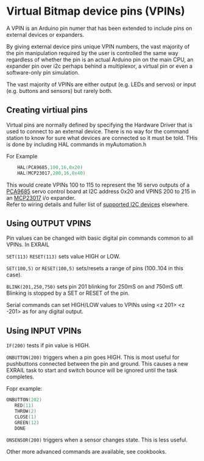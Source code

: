 # Virtual Bitmap device pins (VPINs)

A VPIN is an Arduino pin numer that has been extended to include pins on external devices or expanders.

By giving external device pins unique VPIN numbers, the vast majority of the pin manipulation required by the user is controlled the same way regardless of whether the pin is an actual Arduino pin on the main CPU, an expander pin over i2c perhaps behind a multiplexor, a virtual pin or even a software-only pin simulation.

The vast majority of VPINs are either output (e.g. LEDs and servos) or input (e.g. buttons and sensors) but rarely both.  

## Creating virtiual pins

Virtual pins are normally defined by specifying the Hardware Driver that is used to connect to an external device. There is no way for the command station to know for sure what devices are connected so it must be told. THis is done by including HAL commands in myAutomation.h

For Example

```cpp
    HAL(PCA9685,100,16,0x20) 
    HAL(MCP23017,200,16,0x40) 
```
This would create VPINs 100 to 115 to represent the 16 servo outputs of a [PCA9685](?PCA9685) servo control board at I2C address 0x20 and VPINS 200 to 215 in an [MCP23017](?MCP23017) i/o expander.  
Refer to wiring details and fuller list of [supported I2C devices](TODO) elsewhere.


## Using OUTPUT VPINS

Pin values can be changed with basic digital pin commands common to all VPINs.  In EXRAIL

`SET(113)` `RESET(113)`  sets value HIGH or LOW.

`SET(100,5)` or `RESET(100,5)`  sets/resets a range of pins (100..104 in this case).

`BLINK(201,250,750)` sets pin 201 blinking for 250mS on and 750mS off. Blinking is stopped by a SET or RESET of the pin.

Serial commands can set HIGH/LOW values to VPINs using <z 201> <z -201> as for any digital output.

## Using INPUT VPINs

`IF(200)` tests if pin value is HIGH.

`ONBUTTON(200)` triggers when a pin goes HIGH. This is most useful for pushbuttons connected between the pin and ground. This causes a new EXRAIL task to start and switch bounce will be ignored until the task completes.

Fopr example:

```cpp
ONBUTTON(202) 
   RED(11) 
   THROW(2)
   CLOSE(1)
   GREEN(12)
   DONE
```

`ONSENSOR(200)` triggers when a sensor changes state. This is less useful.

Other more advanced commands are available, see cookbooks. 

